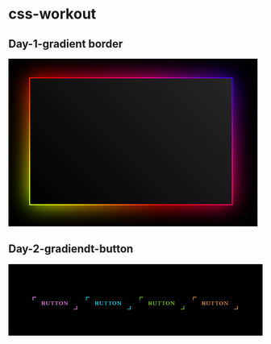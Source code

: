 # css-workout

## Day-1-gradient border
![](Day-1-gradient%20border/output.png)
## Day-2-gradiendt-button
![](Day-2-gradiendt-button/output.png)
